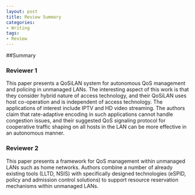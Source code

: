 ```yaml
---
layout: post
title: Review Summary
categories:
- Writing
tags:
- Review
---
```



##Summary

### Reviewer 1

This paper presents a QoSiLAN system for autonomous QoS management and policing in unmanaged LANs. The interesting aspect of this work is that they consider hybrid nature of access technology, and their QoSiLAN uses host co-operation and is independent of access technology. The applications of interest include IPTV and HD video streaming. The authors claim that rate-adaptive encoding in such applications cannot handle congestion issues, and their suggested QoS signaling protocol for cooperative traffic shaping on all hosts in the LAN can be more effective in an autonomous manner.


### Reviewer 2
This paper presents a framework for QoS management within unmanaged LANs such as home networks. Authors combine a number of already existing tools (LLTD, NSIS) with specifically designed technologies (eSPID, policy and admission control solutions) to support resource reservation mechanisms within unmanaged LANs.


